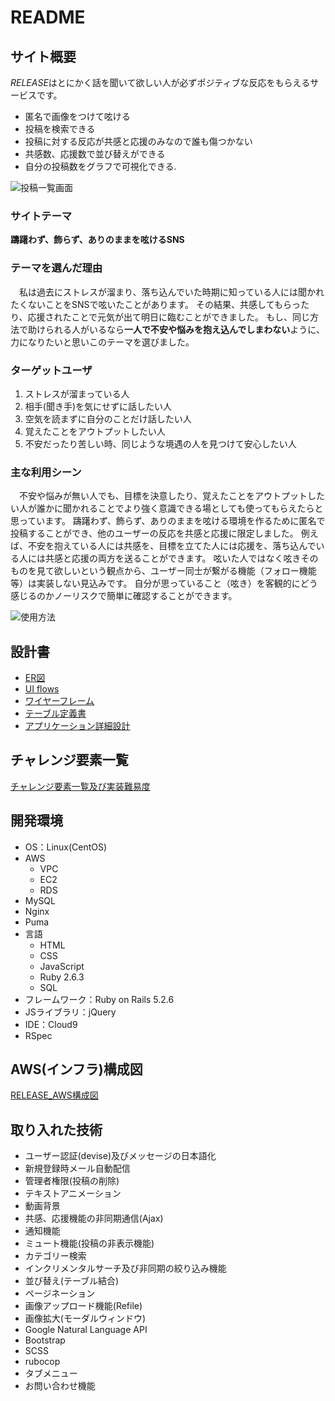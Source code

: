 # README

## サイト概要
*RELEASE*はとにかく話を聞いて欲しい人が必ずポジティブな反応をもらえるサービスです。
- 匿名で画像をつけて呟ける
- 投稿を検索できる
- 投稿に対する反応が共感と応援のみなので誰も傷つかない
- 共感数、応援数で並び替えができる
- 自分の投稿数をグラフで可視化できる. [](スペース２つで改行(ピリオドみたいになる))

![投稿一覧画面](https://user-images.githubusercontent.com/84183018/134270154-5fa83cab-8ac3-497f-8d85-60d59208816f.png)

### サイトテーマ
**躊躇わず、飾らず、ありのままを呟けるSNS**

### テーマを選んだ理由
　私は過去にストレスが溜まり、落ち込んでいた時期に知っている人には聞かれたくないことをSNSで呟いたことがあります。
その結果、共感してもらったり、応援されたことで元気が出て明日に臨むことができました。
もし、同じ方法で助けられる人がいるなら**一人で不安や悩みを抱え込んでしまわない**ように、力になりたいと思いこのテーマを選びました。

### ターゲットユーザ
1. ストレスが溜まっている人
1. 相手(聞き手)を気にせずに話したい人
1. 空気を読まずに自分のことだけ話したい人
1. 覚えたことをアウトプットしたい人
1. 不安だったり苦しい時、同じような境遇の人を見つけて安心したい人

### 主な利用シーン
　不安や悩みが無い人でも、目標を決意したり、覚えたことをアウトプットしたい人が誰かに聞かれることでより強く意識できる場としても使ってもらえたらと思っています。
躊躇わず、飾らず、ありのままを呟ける環境を作るために匿名で投稿することができ、他のユーザーの反応を共感と応援に限定しました。
例えば、不安を抱えている人には共感を、目標を立てた人には応援を、落ち込んでいる人には共感と応援の両方を送ることができます。
呟いた人ではなく呟きそのものを見て欲しいという観点から、ユーザー同士が繋がる機能（フォロー機能等）は実装しない見込みです。
自分が思っていること（呟き）を客観的にどう感じるのかノーリスクで簡単に確認することができます。

![使用方法](https://i.gyazo.com/1851dd396d0110c42e3edb8c151ff598.gif)

## 設計書
- [ER図](https://app.diagrams.net/#G1Jd-rg29Rop9cNNsN64iC1J2JTriy68D8)
- [UI flows](https://app.diagrams.net/#G1VQVFU7tM3FTUSMxdp7zBOeUfknkuH0Ah)
- [ワイヤーフレーム](https://app.diagrams.net/#G1a59JGzHrP5RTJXfoelzIiGPC_p-sotZH)
- [テーブル定義書](https://docs.google.com/spreadsheets/d/103j_yqMhp5Eek5g7XU9HqTWFHqMS3dVDD85aAfrw__4/edit#gid=0)
- [アプリケーション詳細設計](https://docs.google.com/spreadsheets/d/1dniXNADwXerGMXdk8vQyJR2q5UnP4J4-8zGfhrj3H1c/edit#gid=2133469642)

## チャレンジ要素一覧
[チャレンジ要素一覧及び実装難易度](https://docs.google.com/spreadsheets/d/1CX1yBqZl-60JsZaFbezGSph6PspYy6W37kY8DFFGFJ8/edit#gid=0)

## 開発環境
- OS：Linux(CentOS)
- AWS
  - VPC
  - EC2
  - RDS
- MySQL
- Nginx
- Puma
- 言語
  - HTML
  - CSS
  - JavaScript
  - Ruby 2.6.3
  - SQL
- フレームワーク：Ruby on Rails 5.2.6
- JSライブラリ：jQuery
- IDE：Cloud9
- RSpec

## AWS(インフラ)構成図
[RELEASE_AWS構成図](https://app.diagrams.net/?splash=0&libs=aws4#G1UI5r_LU2kPtf3_8C888t9XMKPJtg0xoq)

## 取り入れた技術
- ユーザー認証(devise)及びメッセージの日本語化
- 新規登録時メール自動配信
- 管理者権限(投稿の削除)
- テキストアニメーション
- 動画背景
- 共感、応援機能の非同期通信(Ajax)
- 通知機能
- ミュート機能(投稿の非表示機能)
- カテゴリー検索
- インクリメンタルサーチ及び非同期の絞り込み機能
- 並び替え(テーブル結合)
- ページネーション
- 画像アップロード機能(Refile)
- 画像拡大(モーダルウィンドウ)
- Google Natural Language API
- Bootstrap
- SCSS
- rubocop
- タブメニュー
- お問い合わせ機能

